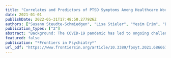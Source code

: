 ```yaml
---
title: "Correlates and Predictors of PTSD Symptoms Among Healthcare Workers During the COVID-19 Pandemic: Results of the egePan-VOICE Study"
date: 2021-01-01
publishDate: 2022-05-31T17:48:50.277926Z
authors: ["Susann Steudte-Schmiedgen", "Lisa Stieler", "Yesim Erim", "Eva Morawa", "Franziska Geiser", "Petra Beschoner", "Lucia Jerg-Bretzke", "Christian Albus", "Nina Hiebel", "Kerstin Weidner"]
publication_types: ["2"]
abstract: "Background: The COVID-19 pandemic has led to ongoing challenges for healthcare systems across the world. Previous research has provided evidence for an increased prevalence of depression and anxiety as well as post-traumatic stress disorder (PTSD). In Germany, however, only scarce data on correlates and predictors for PTSD symptomatology in the context of the COVID-19 pandemic among healthcare workers (HCW) are available.Methods: This research is part of a large prospective web-based survey (egePan-VOICE study) among HCW in Germany. The current sample (N = 4,724) consisted of physicians (n = 1,575), nurses (n = 1,277), medical technical assistants (MTA, n = 1,662), and psychologists (n = 210). PTSD symptomatology was measured using the abbreviated version of the Impact of Event Scale (IES-6). In addition, sociodemographic, occupational, COVID-19-related, psychological (e.g., depressive symptoms and generalized anxiety), as well as work-related variables were assessed.Results: Our findings revealed significant higher PTSD symptoms with medium effect sizes among HCW reporting an increased self-report burden during the pandemic, increased fear of becoming infected or infecting relatives with the virus, sleep problems, feeling physically or mentally exhausted, as well as increased levels of depressiveness and generalized anxiety. According to multiple linear regression analysis, the most relevant predictors for higher IES-6 scores were increased level of generalized anxiety and depressiveness, increased fear of infecting relatives, as well as medical profession (MTA compared to physicians).Conclusion: Despite the cross-sectional design of our study, the here identified associations with PTSD symptomatology may provide a basis for future preventive interventions."
featured: false
publication: "*Frontiers in Psychiatry*"
url_pdf: "https://www.frontiersin.org/article/10.3389/fpsyt.2021.686667"
---
```


